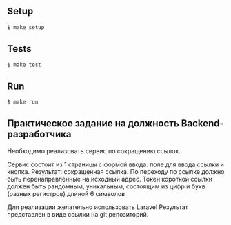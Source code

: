 ## Setup

```sh
$ make setup
```

## Tests
```sh
$ make test
```

## Run
```sh
$ make run
```

## Практическое задание на должность Backend-разработчика

Необходимо реализовать сервис по сокращению ссылок.

Сервис состоит из 1 страницы с формой ввода: 
поле для ввода ссылки и кнопка. 
Результат: сокращенная ссылка. По переходу по ссылке должно быть перенаправленные на исходный адрес.
Токен короткой ссылки должен быть рандомным, уникальным, состоящим из цифр и букв (разных регистров) длиной 6 символов

Для реализации желательно использовать Laravel
Результат представлен в виде ссылки на git репозиторий.
